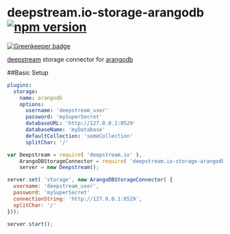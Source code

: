 # deepstream.io-storage-arangodb [![npm version](https://badge.fury.io/js/deepstream.io-storage-arangodb.svg)](http://badge.fury.io/js/deepstream.io-storage-arangodb)

[![Greenkeeper badge](https://badges.greenkeeper.io/Brian-McBride/deepstream.io-storage-arangodb.svg)](https://greenkeeper.io/)

[deepstream](http://deepstream.io) storage connector for [arangodb](https://www.arangodb.com/)


##Basic Setup
```yaml
plugins:
  storage:
    name: arangodb
    options:
      username: 'deepstream_user'
      password: 'mySuperSecret'
      databaseURL: 'http://127.0.0.1:8529'
      databaseName: 'myDatabase'
      defaultCollection: 'someCollection'
      splitChar: '/'
```

```javascript
var Deepstream = require( 'deepstream.io' ),
    ArangoDBStorageConnector = require( 'deepstream.io-storage-arangodb' ),
    server = new Deepstream();

server.set( 'storage', new ArangoDBStorageConnector( {
  username: 'deepstream_user',
  password: 'mySuperSecret'
  connectionString: 'http://127.0.0.1:8529',
  splitChar: '/'
}));

server.start();
```